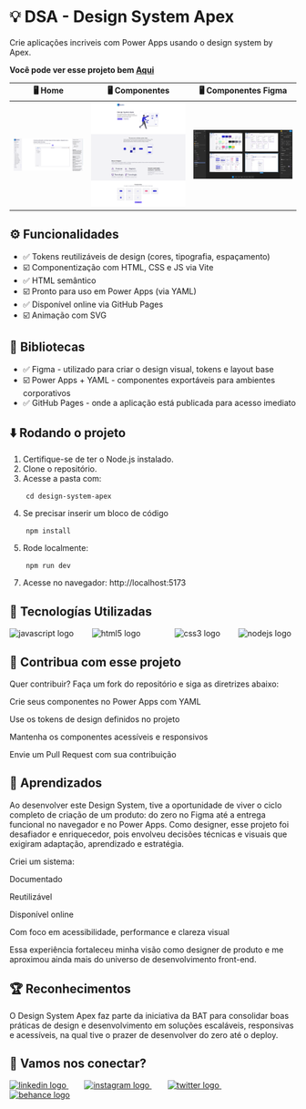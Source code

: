 # 💡 DSA - Design System Apex

Crie aplicações incriveis com Power Apps usando o design system by Apex.

__Você pode ver esse projeto bem [Aqui](https://dener-garcia.github.io/design-system-apex/)__


🖥️ Home                                        | 🖥️ Componentes                                        | 🖥️ Componentes Figma   
:----------:                                            | :--------------:                                        | :--------------: 
<img src="/public/assets/screenshots/thumbnail2.png" />    | <img src="/public/assets/screenshots/thumbnail1.png" />   | <img src="/public/assets/screenshots/thumbnail4.png"  /> 

## ⚙️ Funcionalidades

- ✅ Tokens reutilizáveis de design (cores, tipografia, espaçamento)
- ☑️ Componentização com HTML, CSS e JS via Vite
- ✅ HTML semântico
- ☑️ Pronto para uso em Power Apps (via YAML)
- ✅ Disponível online via GitHub Pages
- ☑️ Animação com SVG

## 🧰 Bibliotecas

- ✅ Figma - utilizado para criar o design visual, tokens e layout base
- ☑️ Power Apps + YAML - componentes exportáveis para ambientes corporativos
- ✅ GitHub Pages - onde a aplicação está publicada para acesso imediato

## ⬇️ Rodando o projeto

1. Certifique-se de ter o Node.js instalado.
2. Clone o repositório.
3. Acesse a pasta com:
```
    cd design-system-apex
```
4. Se precisar inserir um bloco de código
```
    npm install
```
5. Rode localmente:
```
    npm run dev
```
7. Acesse no navegador: http://localhost:5173

## 🧩 Tecnologías Utilizadas

<div align="left">
  <img src="https://cdn.jsdelivr.net/gh/devicons/devicon/icons/javascript/javascript-original.svg" height="40" alt="javascript logo"  />
  <img width="24" />
  <img src="https://cdn.jsdelivr.net/gh/devicons/devicon/icons/html5/html5-original.svg" height="40" alt="html5 logo"  />
  <img width="24" />
  <img width="24" />
  <img src="https://cdn.jsdelivr.net/gh/devicons/devicon/icons/css3/css3-original.svg" height="40" alt="css3 logo"  />
  <img width="24" />
  <img src="https://cdn.jsdelivr.net/gh/devicons/devicon/icons/nodejs/nodejs-original.svg" height="40" alt="nodejs logo"  />
</div>

## 💸 Contribua com esse projeto

Quer contribuir? Faça um fork do repositório e siga as diretrizes abaixo:

Crie seus componentes no Power Apps com YAML

Use os tokens de design definidos no projeto

Mantenha os componentes acessíveis e responsivos

Envie um Pull Request com sua contribuição

## 🤯 Aprendizados

Ao desenvolver este Design System, tive a oportunidade de viver o ciclo completo de criação de um produto: do zero no Figma até a entrega funcional no navegador e no Power Apps. Como designer, esse projeto foi desafiador e enriquecedor, pois envolveu decisões técnicas e visuais que exigiram adaptação, aprendizado e estratégia.

Criei um sistema:

Documentado

Reutilizável

Disponível online

Com foco em acessibilidade, performance e clareza visual

Essa experiência fortaleceu minha visão como designer de produto e me aproximou ainda mais do universo de desenvolvimento front-end.

## 🏆 Reconhecimentos

O Design System Apex faz parte da iniciativa da BAT para consolidar boas práticas de design e desenvolvimento em soluções escaláveis, responsivas e acessíveis, na qual tive o prazer de desenvolver do zero até o deploy.

## 💬 Vamos nos conectar?

<div align="left">
  <a href="https://" target="_blank">
    <img src="https://raw.githubusercontent.com/maurodesouza/profile-readme-generator/master/src/assets/icons/social/linkedin/default.svg" width="52" height="40" alt="linkedin logo"  />
  </a>
    <img width="24" />
  <a href="https://" target="_blank">
  <img src="https://raw.githubusercontent.com/maurodesouza/profile-readme-generator/master/src/assets/icons/social/instagram/default.svg" width="52" height="40" alt="instagram logo"  />
  </a>
    <img width="24" />
  <a href="https://" target="_blank">
    <img src="https://raw.githubusercontent.com/maurodesouza/profile-readme-generator/master/src/assets/icons/social/twitter/default.svg" width="52" height="40" alt="twitter logo"  />
  </a>
    <img width="24" />
  <a href="https://" target="_blank">
    <img src="https://raw.githubusercontent.com/maurodesouza/profile-readme-generator/master/src/assets/icons/social/behance/default.svg" width="52" height="40" alt="behance logo"  />
  </a>
</div>
